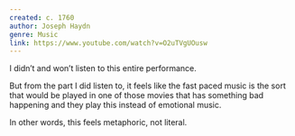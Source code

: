 ```yaml
---
created: c. 1760
author: Joseph Haydn
genre: Music
link: https://www.youtube.com/watch?v=O2uTVgUOusw
---
```

I didn’t and won’t listen to this entire performance.

But from the part I did listen to, it feels like the fast paced music is the sort that would be played in one of those movies that has something bad happening and they play this instead of emotional music.

In other words, this feels metaphoric, not literal.